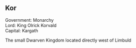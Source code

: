 ## Kor
Government: Monarchy  
Lord: King Olrick Korvald  
Capital: Kargath  

The small Dwarven Kingdom located directly west of Limbuld